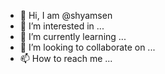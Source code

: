 - 👋 Hi, I am @shyamsen
- 👀 I’m interested in ...
- 🌱 I’m currently learning ...
- 💞️ I’m looking to collaborate on ...
- 📫 How to reach me ...

<!---
shyamsen/shyamsen is a ✨ special ✨ repository because its `README.md` (this file) appears on your GitHub profile.
You can click the Preview link to take a look at your changes.
--->
